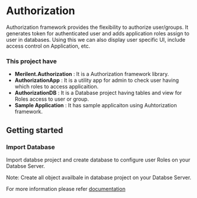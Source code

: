 # Authorization #

Authorization framework provides the flexibility to authorize user/groups. It generates token for authenticated user and adds application roles assign to user in databases. Using this we can also display user specific UI, include access control on Application, etc.

### This project have ###

  * **Merilent.Authorization** : It is a Authorization framework library.
  * **AuthorizationApp**       : It is a utility app for admin to check user having which roles to access applicaition.
  * **AuthorizationDB**        : It is a Database project having tables and view for Roles access to user or group.
  * **Sample Application**     : It has sample applicaiton using Auhtorization framework.


## Getting started ##
### Import Database ###
 
Import databse project and create database to configure user Roles on your Databse Server.

Note: Create all object availbale in database project on your Databse Server.

For more information please refer [documentation](https://github.com/Merilent/Authorization/wiki)



